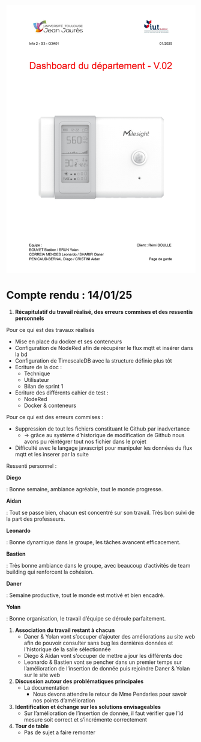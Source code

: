 <img src="../../../images/page-de-garde-v2.jpg" alt="Ma superbe image" />

# **Compte rendu** : 14/01/25

1. **Récapitulatif du travail réalisé, des erreurs commises et des ressentis personnels**

Pour ce qui est des travaux réalisés

- Mise en place du docker et ses conteneurs
- Configuration de NodeRed afin de récupérer le flux mqtt et insérer dans la bd
- Configuration de TimescaleDB avec la structure définie plus tôt
- Ecriture de la doc :
    - Technique
    - Utilisateur
    - Bilan de sprint 1
- Ecriture des différents cahier de test :
    - NodeRed
    - Docker & conteneurs

Pour ce qui est des erreurs commises :

- Suppression de tout les fichiers constituant le Github par inadvertance
    - → grâce au système d’historique de modification de Github nous avons pu réintégrer tout nos fichier dans le projet
- Difficulté avec le langage javascript pour manipuler les données du flux mqtt et les inserer par la suite

Ressenti personnel : 

**Diego**

: Bonne semaine, ambiance agréable, tout le monde progresse.

**Aidan**

: Tout se passe bien, chacun est concentré sur son travail. Très bon suivi de la part des professeurs.

**Leonardo**

: Bonne dynamique dans le groupe, les tâches avancent efficacement.

**Bastien**

: Très bonne ambiance dans le groupe, avec beaucoup d’activités de team building qui renforcent la cohésion.

**Daner**

: Semaine productive, tout le monde est motivé et bien encadré.

**Yolan**

: Bonne organisation, le travail d’équipe se déroule parfaitement.

1. **Association du travail restant à chacun** 
    - Daner & Yolan vont s’occuper d’ajouter des améliorations au site web afin de pouvoir consulter sans bug les dernières données et l’historique de la salle sélectionnée
    - Diego & Aidan vont s’occuper de mettre a jour les différents doc
    - Leonardo & Bastien vont se pencher dans un premier temps sur l’amélioration de  l’insertion de donnée puis rejoindre Daner & Yolan sur le site web
2. **Discussion autour des problématiques principales**
    - La documentation
        - Nous devons attendre le retour de Mme Pendaries pour savoir nos points d’amélioration
3. **Identification et échange sur les solutions envisageables**
    - Sur l’amélioration de l’insertion de donnée, il faut vérifier que l’id mesure soit correct et s’incrémente correctement
4. **Tour de table**
    - Pas de sujet a faire remonter
